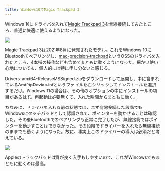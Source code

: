 ```yaml
---
title: Windows10でMagic Trackpad 3
---
```

Windows 10にドライバを入れて[Magic Trackpad 3](https://www.amazon.co.jp/dp/B09BTT6FJ9)を無線接続してみたところ、普通に快適に使えるようになった。

![](https://lh3.googleusercontent.com/UXxcyYPwKObqcZjqxr3sTh55R_dmARuSCPErkpe-gyAlbpSqSjWqiLv5MQVDiuuKzdFK7B0WA5BpGjIWBJaavs-itqMaEXsQjvBzJIG22nltrEm_t1tMQlyONgWMQVZEaRN4jiCJzg4C3sYBI9WsWmpdvEmJYSC6zmYbYcBARt0DctT95uSu6LVJKA)

Magic Trackpad 3は2021年8月に発売されたモデル。これをWindows 10にBluetoothでペアリングし、[mac-precision-trackpad](https://github.com/imbushuo/mac-precision-touchpad)というOSSのドライバを入れたところ、4本指の操作なども含めてまともに動くようになった。細かい使い心地についても、個人的には特に申し分ないと感じる。

Drivers-amd64-ReleaseMSSigned.zipをダウンロードして展開し、中に含まれているAmtPtpDevice.infというファイルを右クリックしてインストールを選択するだけ。Windows 11の場合は、その他のオプションの中にインストールの項目があるはず。再起動は必要無くて、入れた瞬間からまともに動く。

ちなみに、ドライバを入れる前の状態では、まず有線接続した段階でもWindowsにタッチパッドとして認識されて、ポインターを動かせることは確認した。その後Bluetoothでのペアリングも正常に完了したが、無線接続ではポインターを動かすことはできなかった。その段階でドライバーを入れたら無線接続のままでも動くようになった。故に、事実上このドライバーの導入は必須だと考えている。

![](https://lh3.googleusercontent.com/mG5Aux6ws4U5HjmYIVmBz9m4f_J9XVoJw2rGZ8_fvEzRcu7fadi5rAx-7YyUUaeT1jbCKkoY0qKmyLUE3Se_Hunqfq4ixNaAkUaMLfzDFAt93_kM71L4p6A9UGU-m77X7Y-EBYVf89t0BgKLysKgCK-UrmBp3hRzpaZdtvhwPeboPheDsOF_jNcfsQ)

Appleのトラックパッドは質が良く入手もしやすいので、これがWindowsでもまともに動くのは最高。
